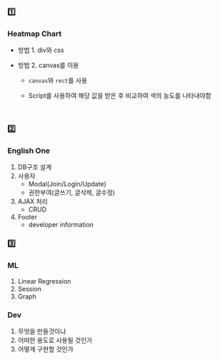 ### :one:

### Heatmap Chart

- 방법 1. div와 css

- 방법 2. canvas를 이용

  - `canvas`와 `rect`를 사용

  - Script를 사용하여 해당 값을 받은 후 비교하여 색의 농도를 나타내야함

<br>

### :two:

### English One

1. DB구조 설계
2. 사용자
    - Modal(Join/Login/Update)
    - 권한부여(글쓰기, 글삭제, 글수정)
3. AJAX 처리
    - CRUD
4. Footer
    - developer information

### :three:

### ML

1. Linear Regression
2. Session
3. Graph

### Dev

1. 무엇을 만들것이냐
2. 어떠한 용도로 사용될 것인가
3. 어떻게 구현할 것인가